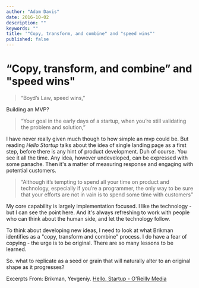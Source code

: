 ```yaml
---
author: "Adam Davis"
date: 2016-10-02
description: ""
keywords: ""
title: '"Copy, transform, and combine" and "speed wins"'
published: false
---
```


# “Copy, transform, and combine” and "speed wins"


> “Boyd’s Law, speed wins,”

Building an MVP?

> “Your goal in the early days of a startup, when you’re still validating the problem and solution,”

I have never really given much though to how simple an mvp could be. But reading *Hello Startup* talks about the idea of single landing page as a first step, before there is any hint of product development. Duh of course. You see it all the time.  Any idea, however undeveloped, can be expressed with some panache. Then it's a matter of measuring response and engaging with potential customers.


> “Although it’s tempting to spend all your time on product and technology, especially if you’re a programmer, the only way to be sure that your efforts are not in vain is to spend some time with customers”

My core capability is largely implementation focused. I like the technology - but I can see the point here. And it's always refreshing to work with people who can think about the human side, and let the technology follow. 

To think about developing new ideas, I need to look at what Brikman identifies as a "copy, transform and combine" process. I do have a fear of copying - the urge is to be original. There are so many lessons to be learned. 

So. what to replicate as a seed or grain that will naturally alter to an original shape as it progresses? 


Excerpts From: Brikman, Yevgeniy. [Hello, Startup - O'Reilly Media](http://shop.oreilly.com/product/0636920034360.do) 
 
